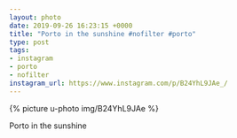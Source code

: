 ```yaml
---
layout: photo
date: 2019-09-26 16:23:15 +0000
title: "Porto in the sunshine #nofilter #porto"
type: post
tags:
- instagram
- porto
- nofilter
instagram_url: https://www.instagram.com/p/B24YhL9JAe_/
---
```


{% picture u-photo img/B24YhL9JAe %}

Porto in the sunshine

